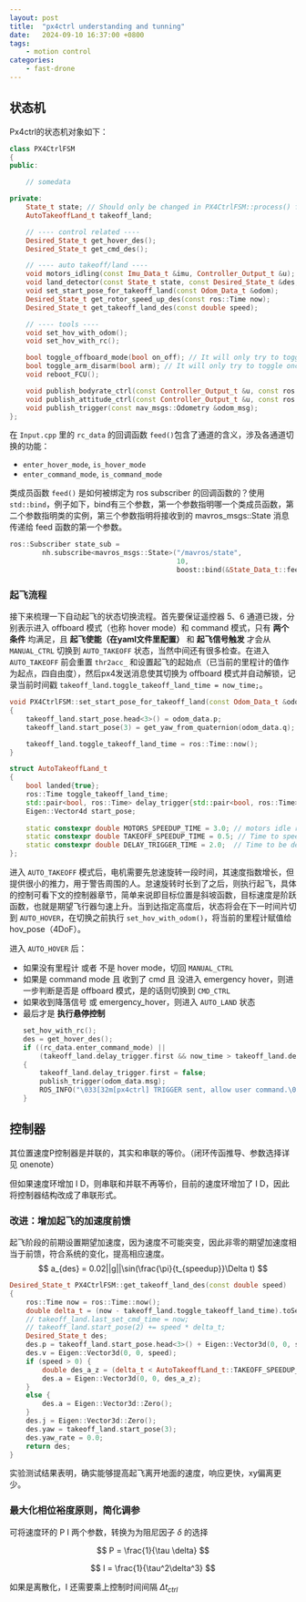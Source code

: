 ```yaml
---
layout: post
title:  "px4ctrl understanding and tunning"
date:   2024-09-10 16:37:00 +0800
tags: 
    - motion control
categories:
    - fast-drone
---
```


## 状态机

Px4ctrl的状态机对象如下：

```c++
class PX4CtrlFSM
{
public:

    // somedata

private:
	State_t state; // Should only be changed in PX4CtrlFSM::process() function!
	AutoTakeoffLand_t takeoff_land;

	// ---- control related ----
	Desired_State_t get_hover_des();
	Desired_State_t get_cmd_des();

	// ---- auto takeoff/land ----
	void motors_idling(const Imu_Data_t &imu, Controller_Output_t &u);
	void land_detector(const State_t state, const Desired_State_t &des, const Odom_Data_t &odom); // Detect landing 
	void set_start_pose_for_takeoff_land(const Odom_Data_t &odom);
	Desired_State_t get_rotor_speed_up_des(const ros::Time now);
	Desired_State_t get_takeoff_land_des(const double speed);

	// ---- tools ----
	void set_hov_with_odom();
	void set_hov_with_rc();

	bool toggle_offboard_mode(bool on_off); // It will only try to toggle once, so not blocked.
	bool toggle_arm_disarm(bool arm); // It will only try to toggle once, so not blocked.
	void reboot_FCU();

	void publish_bodyrate_ctrl(const Controller_Output_t &u, const ros::Time &stamp);
	void publish_attitude_ctrl(const Controller_Output_t &u, const ros::Time &stamp);
	void publish_trigger(const nav_msgs::Odometry &odom_msg);
};

```


在 `Input.cpp` 里的 `rc_data` 的回调函数 `feed()`包含了通道的含义，涉及各通道切换的功能：
- `enter_hover_mode`, `is_hover_mode`
- `enter_command_mode`, `is_command_mode`

类成员函数 `feed()` 是如何被绑定为 ros subscriber 的回调函数的？使用 `std::bind`，例子如下，bind有三个参数，第一个参数指明哪一个类成员函数，第二个参数指明类的实例，第三个参数指明将接收到的 mavros_msgs::State 消息传递给 feed 函数的第一个参数。

```c++
ros::Subscriber state_sub =
        nh.subscribe<mavros_msgs::State>("/mavros/state",
                                         10,
                                         boost::bind(&State_Data_t::feed, &fsm.state_data, _1));
```

### 起飞流程

接下来梳理一下自动起飞的状态切换流程。首先要保证遥控器 5、6 通道已拨，分别表示进入 offboard 模式（也称 hover mode）和 command 模式，只有 **两个条件** 均满足，且 **起飞使能（在yaml文件里配置）** 和 **起飞信号触发** 才会从 `MANUAL_CTRL` 切换到 `AUTO_TAKEOFF` 状态，当然中间还有很多检查。在进入 `AUTO_TAKEOFF` 前会重置 `thr2acc_` 和设置起飞的起始点（已当前的里程计的值作为起点，四自由度），然后px4发送消息使其切换为 offboard 模式并自动解锁，记录当前时间戳 `takeoff_land.toggle_takeoff_land_time = now_time;`。

```c++
void PX4CtrlFSM::set_start_pose_for_takeoff_land(const Odom_Data_t &odom)
{
	takeoff_land.start_pose.head<3>() = odom_data.p;
	takeoff_land.start_pose(3) = get_yaw_from_quaternion(odom_data.q);

	takeoff_land.toggle_takeoff_land_time = ros::Time::now();
}
```

```c++
struct AutoTakeoffLand_t
{
	bool landed{true};
	ros::Time toggle_takeoff_land_time;
	std::pair<bool, ros::Time> delay_trigger{std::pair<bool, ros::Time>(false, ros::Time(0))};
	Eigen::Vector4d start_pose;
	
	static constexpr double MOTORS_SPEEDUP_TIME = 3.0; // motors idle running for 3 seconds before takeoff
	static constexpr double TAKEOFF_SPEEDUP_TIME = 0.5; // Time to speed up during takeoff font stage
	static constexpr double DELAY_TRIGGER_TIME = 2.0;  // Time to be delayed when reach at target height
};
```

进入 `AUTO_TAKEOFF` 模式后，电机需要先怠速旋转一段时间，其速度指数增长，但提供很小的推力，用于警告周围的人。怠速旋转时长到了之后，则执行起飞，具体的控制可看下文的控制器章节，简单来说即目标位置是斜坡函数，目标速度是阶跃函数，也就是期望飞行器匀速上升。当到达指定高度后，状态将会在下一时间片切到 `AUTO_HOVER`，在切换之前执行 `set_hov_with_odom()`，将当前的里程计赋值给 hov_pose（4DoF）。

进入 `AUTO_HOVER` 后：
- 如果没有里程计 或者 不是 hover mode，切回 `MANUAL_CTRL`
- 如果是 command mode 且 收到了 cmd 且 没进入 emergency hover，则进一步判断是否是 offboard 模式，是的话则切换到 `CMD_CTRL`
- 如果收到降落信号 或 emergency_hover，则进入 `AUTO_LAND` 状态
- 最后才是 **执行悬停控制**
	```c++
	set_hov_with_rc();
	des = get_hover_des();
	if ((rc_data.enter_command_mode) ||
		(takeoff_land.delay_trigger.first && now_time > takeoff_land.delay_trigger.second))
	{
		takeoff_land.delay_trigger.first = false;
		publish_trigger(odom_data.msg);
		ROS_INFO("\033[32m[px4ctrl] TRIGGER sent, allow user command.\033[32m");
	}
	```


## 控制器

其位置速度P控制器是并联的，其实和串联的等价。（闭环传函推导、参数选择详见 onenote）

但如果速度环增加 I D，则串联和并联不再等价，目前的速度环增加了 I D，因此将控制器结构改成了串联形式。


### 改进：增加起飞的加速度前馈

起飞阶段的前期设置期望加速度，因为速度不可能突变，因此非零的期望加速度相当于前馈，符合系统的变化，提高相应速度。
$$
a_{des} = 0.02||g||\sin(\frac{\pi}{t_{speedup}}\Delta t)
$$

```c++
Desired_State_t PX4CtrlFSM::get_takeoff_land_des(const double speed)
{
	ros::Time now = ros::Time::now();
	double delta_t = (now - takeoff_land.toggle_takeoff_land_time).toSec() - (speed > 0 ? AutoTakeoffLand_t::MOTORS_SPEEDUP_TIME : 0); // speed > 0 means takeoff
	// takeoff_land.last_set_cmd_time = now;
	// takeoff_land.start_pose(2) += speed * delta_t;
	Desired_State_t des;
	des.p = takeoff_land.start_pose.head<3>() + Eigen::Vector3d(0, 0, speed * delta_t);
	des.v = Eigen::Vector3d(0, 0, speed);
	if (speed > 0) {
		double des_a_z = (delta_t < AutoTakeoffLand_t::TAKEOFF_SPEEDUP_TIME) ? (0.02 * param_.gra * sin(M_PI/AutoTakeoffLand_t::TAKEOFF_SPEEDUP_TIME * delta_t)) : 0;
		des.a = Eigen::Vector3d(0, 0, des_a_z);
	}
	else {
		des.a = Eigen::Vector3d::Zero();
	}
	des.j = Eigen::Vector3d::Zero();
	des.yaw = takeoff_land.start_pose(3);
	des.yaw_rate = 0.0;
	return des;
}
```

实验测试结果表明，确实能够提高起飞离开地面的速度，响应更快，xy偏离更少。


### 最大化相位裕度原则，简化调参

可将速度环的 P I 两个参数，转换为为阻尼因子 $\delta$ 的选择

$$
P = \frac{1}{\tau \delta}
$$

$$
I = \frac{1}{\tau^2\delta^3}
$$

如果是离散化，I 还需要乘上控制时间间隔 $\Delta t_{ctrl}$ 
